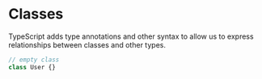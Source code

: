 # Classes

TypeScript adds type annotations and other syntax to allow us to express relationships between classes and other types.

```ts
// empty class
class User {}
```
